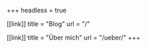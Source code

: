 +++
headless = true

[[link]]
title = "Blog"
url = "/"

[[link]]
title = "Über mich"
url = "/ueber/"
+++

